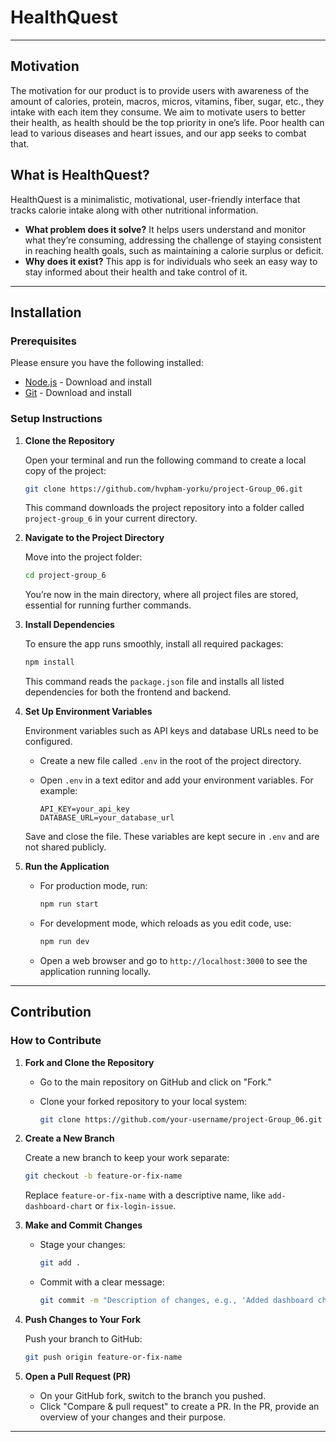 # HealthQuest

---

## Motivation

The motivation for our product is to provide users with awareness of the amount of calories, protein, macros, micros, vitamins, fiber, sugar, etc., they intake with each item they consume. We aim to motivate users to better their health, as health should be the top priority in one’s life. Poor health can lead to various diseases and heart issues, and our app seeks to combat that.

## What is HealthQuest?

HealthQuest is a minimalistic, motivational, user-friendly interface that tracks calorie intake along with other nutritional information.

- **What problem does it solve?** It helps users understand and monitor what they’re consuming, addressing the challenge of staying consistent in reaching health goals, such as maintaining a calorie surplus or deficit.
- **Why does it exist?** This app is for individuals who seek an easy way to stay informed about their health and take control of it.

---

## Installation

### Prerequisites

Please ensure you have the following installed:
- [Node.js](https://nodejs.org) - Download and install
- [Git](https://git-scm.com/) - Download and install

### Setup Instructions

1. **Clone the Repository**

   Open your terminal and run the following command to create a local copy of the project:

   ```bash
   git clone https://github.com/hvpham-yorku/project-Group_06.git
   ```

   This command downloads the project repository into a folder called `project-group_6` in your current directory.

2. **Navigate to the Project Directory**

   Move into the project folder:

   ```bash
   cd project-group_6
   ```

   You’re now in the main directory, where all project files are stored, essential for running further commands.

3. **Install Dependencies**

   To ensure the app runs smoothly, install all required packages:

   ```bash
   npm install
   ```

   This command reads the `package.json` file and installs all listed dependencies for both the frontend and backend.

4. **Set Up Environment Variables**

   Environment variables such as API keys and database URLs need to be configured.

   - Create a new file called `.env` in the root of the project directory.
   - Open `.env` in a text editor and add your environment variables. For example:

     ```plaintext
     API_KEY=your_api_key
     DATABASE_URL=your_database_url
     ```

   Save and close the file. These variables are kept secure in `.env` and are not shared publicly.

5. **Run the Application**

   - For production mode, run:

     ```bash
     npm run start
     ```

   - For development mode, which reloads as you edit code, use:

     ```bash
     npm run dev
     ```

   - Open a web browser and go to `http://localhost:3000` to see the application running locally.

---

## Contribution

### How to Contribute

1. **Fork and Clone the Repository**

   - Go to the main repository on GitHub and click on "Fork."
   - Clone your forked repository to your local system:

     ```bash
     git clone https://github.com/your-username/project-Group_06.git
     ```

2. **Create a New Branch**

   Create a new branch to keep your work separate:

   ```bash
   git checkout -b feature-or-fix-name
   ```

   Replace `feature-or-fix-name` with a descriptive name, like `add-dashboard-chart` or `fix-login-issue`.

3. **Make and Commit Changes**

   - Stage your changes:

     ```bash
     git add .
     ```

   - Commit with a clear message:

     ```bash
     git commit -m "Description of changes, e.g., 'Added dashboard chart component'"
     ```

4. **Push Changes to Your Fork**

   Push your branch to GitHub:

   ```bash
   git push origin feature-or-fix-name
   ```

5. **Open a Pull Request (PR)**

   - On your GitHub fork, switch to the branch you pushed.
   - Click "Compare & pull request" to create a PR. In the PR, provide an overview of your changes and their purpose.

---
